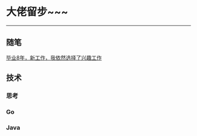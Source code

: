 # 大佬留步~~~
----

<!---
0xff-zero/0xff-zero is a ✨ special ✨ repository because its `README.md` (this file) appears on your GitHub profile.
You can click the Preview link to take a look at your changes.
--->

## 随笔
[毕业8年，新工作，我依然选择了兴趣工作](http://)

## 技术

### 思考

### Go

### Java
